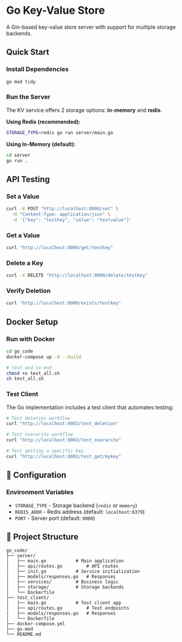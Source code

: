 # Go Key-Value Store

A Gin-based key-value store server with support for multiple storage backends.

## Quick Start

### Install Dependencies

```bash
go mod tidy
```

### Run the Server

The KV service offers 2 storage options: **in-memory** and **redis**.

**Using Redis (recommended):**
```bash
STORAGE_TYPE=redis go run server/main.go
```

**Using In-Memory (default):**
```bash
cd server 
go run .
```

## API Testing

### Set a Value

```bash
curl -X POST "http://localhost:8000/set" \
  -H "Content-Type: application/json" \
  -d '{"key": "testkey", "value": "testvalue"}'
```

### Get a Value

```bash
curl "http://localhost:8000/get/testkey"
```

### Delete a Key

```bash
curl -X DELETE "http://localhost:8000/delete/testkey"
```

### Verify Deletion

```bash
curl "http://localhost:8000/exists/testkey"
```

## Docker Setup

### Run with Docker

```bash
cd go_code
docker-compose up -d --build

# test end to end 
chmod +x test_all.sh
sh test_all.sh
```

### Test Client

The Go implementation includes a test client that automates testing:

```bash
# Test deletion workflow
curl "http://localhost:8002/test_deletion"

# Test overwrite workflow
curl "http://localhost:8002/test_overwrite"

# Test getting a specific key
curl "http://localhost:8002/test_get/mykey"
```

## 🔧 Configuration

### Environment Variables

- `STORAGE_TYPE` - Storage backend (`redis` or `memory`)
- `REDIS_ADDR` - Redis address (default: `localhost:6379`)
- `PORT` - Server port (default: `8000`)

## 📁 Project Structure

```
go_code/
├── server/
│   ├── main.go           # Main application
│   ├── api/routes.go         # API routes
│   ├── init.go           # Service initialization
|   ├── models/responses.go   # Responses
│   ├── services/         # Business logic
│   ├── storage/          # Storage backends
│   └── Dockerfile
├── test_client/
│   ├── main.go           # Test client app
│   ├── api/routes.go         # Test endpoints
|   ├── models/responses.go   # Responses
│   └── Dockerfile
├── docker-compose.yml
├── go.mod
└── README.md
``` 